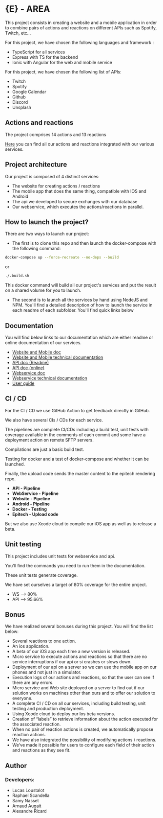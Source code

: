 # {E} - AREA

This project consists in creating a website and a mobile application in order to combine pairs of actions and reactions on different APIs such as Spotify, Twitch, etc...

For this project, we have chosen the following languages and framework :

- TypeScript for all services
- Express with TS for the backend
- Ionic with Angular for the web and mobile service

For this project, we have chosen the following list of APIs:

- Twitch
- Spotify
- Google Calendar
- Github
- Discord
- Unsplash

## Actions and reactions

The project comprises 14 actions and 13 reactions

[Here](https://nexus.leafs-studio.com/about.json) you can find all our actions and reactions integrated with our various services.

## Project architecture

Our project is composed of 4 distinct services:

- The website for creating actions / reactions
- The mobile app that does the same thing, compatible with IOS and Android
- The api we developed to secure exchanges with our database
- Our webservice, which executes the actions/reactions in parallel.

## How to launch the project?

There are two ways to launch our project:

- The first is to clone this repo and then launch the docker-compose with the following command:

```bash
docker-compose up --force-recreate --no-deps --build
```

or 

```bash
./.build.sh
```

This docker command will build all our project's services and put the result on a shared volume for you to launch.

- The second is to launch all the services by hand using NodeJS and NPM. You'll find a detailed description of how to launch the service in each readme of each subfolder. You'll find quick links below

## Documentation

You will find below links to our documentation which are either readme or online documentation of our services.

- [Website and Mobile doc](https://github.com/Tek-Pheed/AREA/blob/master/area/README.md)
- [Website and Mobile technical documentation](https://github.com/Tek-Pheed/AREA/blob/master/docs/nexus_front_doc.pdf)
- [API doc (Readme)](https://github.com/Tek-Pheed/AREA/blob/master/api/README.md)
- [API doc (online)](https://api.leafs-studio.com/docs)
- [Webservice doc](https://github.com/Tek-Pheed/AREA/blob/master/ws/README.md)
- [Webservice technical documentation](https://github.com/Tek-Pheed/AREA/blob/master/docs/nexus_ws_doc.pdf)
- [User guide](https://github.com/Tek-Pheed/AREA/blob/dev/docs/Nexus%20-%20User%20Guide.pdf)

## CI / CD

For the CI / CD we use GitHub Action to get feedback directly in GitHub.

We also have several CIs / CDs for each service.

The pipelines are complete CI/CDs including a build test, unit tests with coverage available in the comments of each commit and some have a deployment action on remote SFTP servers.

Compilations are just a basic build test.

Testing for docker and a test of docker-compose and whether it can be launched.

Finally, the upload code sends the master content to the epitech rendering repo.

- **API - Pipeline**
- **WebService - Pipeline**
- **Website - Pipeline**
- **Android - Pipeline**
- **Docker - Testing**
- **Epitech - Upload code**

But we also use Xcode cloud to compile our iOS app as well as to release a beta.

## Unit testing

This project includes unit tests for webservice and api.

You'll find the commands you need to run them in the documentation.

These unit tests generate coverage.

We have set ourselves a target of 80% coverage for the entire project.

- WS --> 80%
- API --> 95.66%

## Bonus

We have realized several bonuses during this project. You will find the list below:

- Several reactions to one action.
- An ios application.
- A beta of our iOS app each time a new version is released.
- Micro service to execute actions and reactions so that there are no service interruptions if our api or si crashes or slows down.
- Deployment of our api on a server so we can use the mobile app on our phones and not just in a simulator.
- Execution logs of our actions and reactions, so that the user can see if there are any errors.
- Micro service and Web site deployed on a server to find out if our solution works on machines other than ours and to offer our solution to everyone.
- A complete CI / CD on all our services, including build testing, unit testing and production deployment.
- Using Xcode cloud to deploy our Ios beta versions.
- Creation of “labels” to retrieve information about the action executed for the associated reaction.
- When no pair of reaction actions is created, we automatically propose reaction actions.
- We have also integrated the possibility of modifying actions / reactions.
- We've made it possible for users to configure each field of their action and reactions as they see fit.

## Author

### Developers: 
- Lucas Loustalot
- Raphael Scandella
- Samy Nasset
- Arnaud Augait
- Alexandre Ricard

